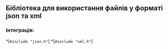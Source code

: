 ## Бібліотека для використання файлів у форматі json та xml
### Інтеграція:
*[```#include "json.h"```]
*[```#include "xml.h"```]
